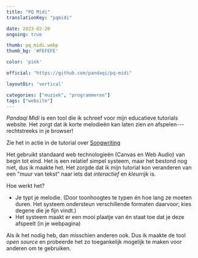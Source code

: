 ```yaml
---
title: "PQ Midi"
translationKey: "pqmidi"

date: 2023-02-20
ongoing: true

thumb: pq_midi.webp
thumb_bg: '#FEFEFE'

color: 'pink'

official: "https://github.com/pandaqi/pq-midi"

layoutDir: 'vertical'

categories: ["muziek", "programmeren"]
tags: ["website"]
---
```


_Pandaqi Midi_ is een tool die ik schreef voor mijn educatieve tutorials website. Het zorgt dat ik korte melodieën kan laten zien _en_ afspelen---rechtstreeks in je browser!

Zie het in actie in de tutorial over [Songwriting](https://pandaqi.com/tutorials/audio/songwriting)

Het gebruikt standaard web technologieën (Canvas en Web Audio) van begin tot eind. Het is een relatief simpel systeem, maar het bestond nog niet, dus ik maakte het. Het zorgde dat ik mijn tutorial kon veranderen van een "muur van tekst" naar iets dat _interactief_ en _kleurrijk_ is.

Hoe werkt het?

* Je typt je melodie. (Door toonhoogtes te typen én hoe lang ze moeten duren. Het systeem ondersteun verschillende formaten daarvoor; kies degene die je fijn vindt.)
* Het systeem maakt er een mooi plaatje van én staat toe dat je deze afspeelt (in je webpagina)

Als ik het nodig heb, dan misschien anderen ook. Dus ik maakte de tool _open source_ en probeerde het zo toegankelijk mogelijk te maken voor anderen om te gebruiken.
